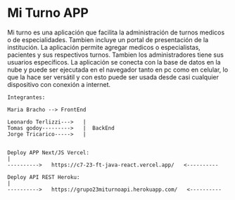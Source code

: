 # Mi Turno APP

 
 
 Mi turno es una aplicación que facilita la administración de turnos medicos o de especialidades. Tambien incluye un portal de presentación de la institución.
 La aplicación permite agregar medicos o especialistas, pacientes y sus respectivos turnos. Tambien los administradores tiene sus usuarios específicos.
 La aplicación se conecta con la base de datos en la nube y puede ser ejecutada en el navegador tanto en pc como en celular, lo que la hace ser versátil y
 con esto puede ser usada desde casi cualquier dispositivo con conexión a internet.
    
    Integrantes:
    
    Maria Bracho --> FrontEnd
      
    Leonardo Terlizzi--->   |
    Tomas godoy--------->   |  BackEnd
    Jorge Tricarico----->   |
    
    
    Deploy APP Next/JS Vercel:
    |
    ---------->   https://c7-23-ft-java-react.vercel.app/   <----------
    
    Deploy API REST Heroku:
    |
    ---------->   https://grupo23miturnoapi.herokuapp.com/   <----------
